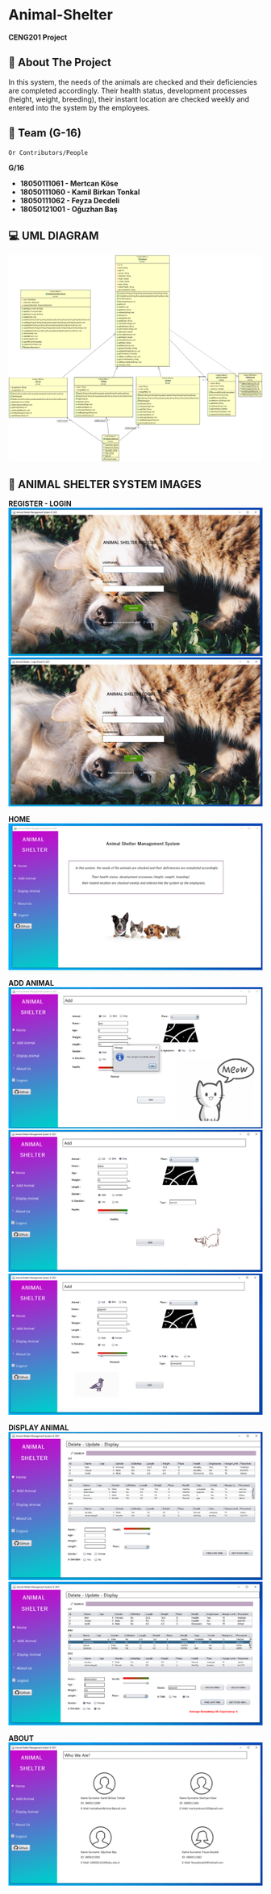 # Animal-Shelter

**CENG201 Project**

## 🧐 About The Project
In this system, the needs of the animals are checked and their deficiencies are completed accordingly.
Their health status, development processes (height, weight, breeding), their instant location are checked weekly and entered into the system by the employees.


## 🙇 Team **(G-16)**
```bash
Or Contributors/People
```
**G/16**
- **18050111061 - Mertcan Köse**
- **18050111060 - Kamil Birkan Tonkal**
- **18050111062 - Feyza Decdeli**
- **18050121001 - Oğuzhan Baş**


## 💻 UML DIAGRAM 
![Product Name Screen Shot][product-screenshot1]


## 🌟 ANIMAL SHELTER SYSTEM IMAGES

**REGISTER - LOGIN**
![Product Name Screen Shot][product-screenshot2]
![Product Name Screen Shot][product-screenshot3]

**HOME**
![Product Name Screen Shot][product-screenshot4]

**ADD ANIMAL**
![Product Name Screen Shot][product-screenshot5]
![Product Name Screen Shot][product-screenshot6]
![Product Name Screen Shot][product-screenshot7]

**DISPLAY ANIMAL**
![Product Name Screen Shot][product-screenshot8]
![Product Name Screen Shot][product-screenshot9]

**ABOUT**
![Product Name Screen Shot][product-screenshot10]







<!-- MARKDOWN & IMAGES -->

[product-screenshot1]: src/Images/umlDiagram.png
[product-screenshot2]: src/Images/register.png
[product-screenshot3]: src/Images/login.png
[product-screenshot4]: src/Images/homescreen.png
[product-screenshot5]: src/Images/add1.png
[product-screenshot6]: src/Images/add2.png
[product-screenshot7]: src/Images/add3.png
[product-screenshot8]: src/Images/display1.png
[product-screenshot9]: src/Images/display2.png
[product-screenshot10]: src/Images/aboutscreen.png

